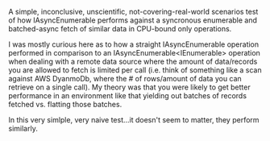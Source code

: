 A simple, inconclusive, unscientific, not-covering-real-world scenarios test of how IAsyncEnumerable performs against a syncronous enumerable and batched-async fetch of similar data in CPU-bound only operations.

I was mostly curious here as to how a straight IAsyncEnumerable<T> operation performed in comparison to an IAsyncEnumerable<IEnumerable<T>> operation when dealing with a remote data source where the amount of data/records you are allowed to fetch is limited per call (i.e. think of something like a scan against AWS DyanmoDb, where the # of rows/amount of data you can retrieve on a single call).  My theory was that you were likely to get better performance in an environment like that yielding out batches of records fetched vs. flatting those batches.

In this very simlple, very naive test...it doesn't seem to matter, they perform similarly. 
